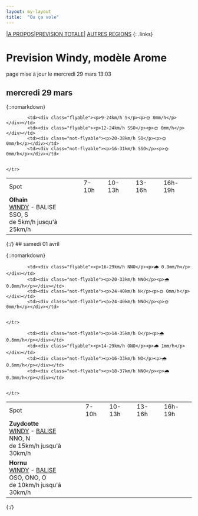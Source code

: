 ```yaml
---
layout: my-layout
title:  "Ou ça vole"
---
```


|[A PROPOS](about)|[PREVISION TOTALE](all)| [AUTRES REGIONS](others)
{: .links}

# Prevision Windy, modèle Arome
page mise à jour le mercredi 29 mars 13:03



## mercredi 29 mars

{::nomarkdown}
<table>
  <tbody>
    <tr>
      <td>Spot</td>
      <td>7-10h</td>
      <td>10-13h</td>
      <td>13-16h</td>
      <td>16h-19h</td>
    </tr>
<tr>
        <td><strong>Olhain</strong>  <br><a href="https://windy.com/50.434/2.586?50.031,2.587,8,m:e3eagft">WINDY</a> - <span class="no-balise"> BALISE </span><br> <span class="vent-favorable">SSO, S</span><br><span class="force-vent">de 5km/h jusqu'à 25km/h</span> </td>
        
            <td><div class="flyable"><p>9-24km/h S</p><p>🌞 0mm/h</p></div></td>
            <td><div class="flyable"><p>12-24km/h SSO</p><p>🌞 0mm/h</p></div></td>
            <td><div class="not-flyable"><p>20-38km/h SO</p><p>🌞 0mm/h</p></div></td>
            <td><div class="not-flyable"><p>16-31km/h SSO</p><p>🌞 0mm/h</p></div></td>
            
        
    </tr>

</tbody>
</table>
{:/}
## samedi 01 avril

{::nomarkdown}
<table>
  <tbody>
    <tr>
      <td>Spot</td>
      <td>7-10h</td>
      <td>10-13h</td>
      <td>13-16h</td>
      <td>16h-19h</td>
    </tr>
<tr>
        <td><strong>Zuydcotte</strong>  <br><a href="https://windy.com/51.064/2.491?50.669,2.488,8,m:e4hagfk">WINDY</a> - <span class=""><a href="https://www.allosurf.net/meteo/live/dunkerque-station-meteo-lfak-8329.html">BALISE</a> </span><br> <span class="vent-favorable">NNO, N</span><br><span class="force-vent">de 15km/h jusqu'à 30km/h</span> </td>
        
            <td><div class="flyable"><p>16-29km/h NNO</p><p>🌧 0.9mm/h</p></div></td>
            <td><div class="not-flyable"><p>20-33km/h NNO</p><p>🌧 0.8mm/h</p></div></td>
            <td><div class="not-flyable"><p>24-40km/h N</p><p>🌞 0mm/h</p></div></td>
            <td><div class="not-flyable"><p>24-40km/h NNO</p><p>🌞 0mm/h</p></div></td>
            
        
    </tr>
<tr>
        <td><strong>Hornu</strong>  <br><a href="https://windy.com/50.424/3.819?50.024,3.818,8,m:e3daghw">WINDY</a> - <span class=""><a href="https://balisemeteo.com/balise_histo.php?idBalise=5040">BALISE</a> </span><br> <span class="vent-favorable">OSO, ONO, O</span><br><span class="force-vent">de 10km/h jusqu'à 30km/h</span> </td>
        
            <td><div class="not-flyable"><p>14-35km/h O</p><p>🌧 0.6mm/h</p></div></td>
            <td><div class="flyable"><p>14-29km/h ONO</p><p>🌧 1mm/h</p></div></td>
            <td><div class="not-flyable"><p>16-33km/h NO</p><p>🌧 0.6mm/h</p></div></td>
            <td><div class="not-flyable"><p>18-37km/h NNO</p><p>🌧 0.3mm/h</p></div></td>
            
        
    </tr>

</tbody>
</table>
{:/}

